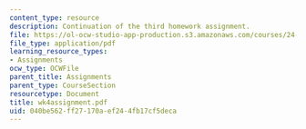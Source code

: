 ```yaml
---
content_type: resource
description: Continuation of the third homework assignment.
file: https://ol-ocw-studio-app-production.s3.amazonaws.com/courses/24-964-topics-in-phonology-fall-2004/040be562ff27170aef244fb17cf5deca_wk4assignment.pdf
file_type: application/pdf
learning_resource_types:
- Assignments
ocw_type: OCWFile
parent_title: Assignments
parent_type: CourseSection
resourcetype: Document
title: wk4assignment.pdf
uid: 040be562-ff27-170a-ef24-4fb17cf5deca
---
```

